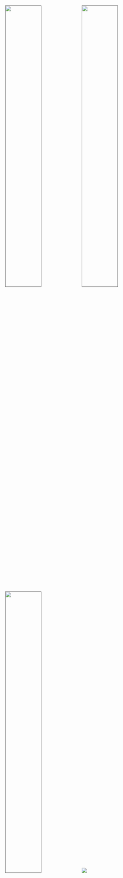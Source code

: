 [<img src="https://github-readme-streak-stats.herokuapp.com/?user=djonatant&theme=dark&hide_border=false" width="48%"/>]()
[<img src="https://github-readme-streak-stats.herokuapp.com/?user=djonatan-mz&theme=dark&hide_border=false" width="48%"/>]()
[<img src="https://github-readme-stats-sigma-five.vercel.app/api/top-langs/?username=djonatant&theme=dark&hide_border=false&include_all_commits=true&count_private=true&layout=compact" width="48%"/>]()
[<img src="https://komarev.com/ghpvc/?username=djonatant&color=grey"/>]()
